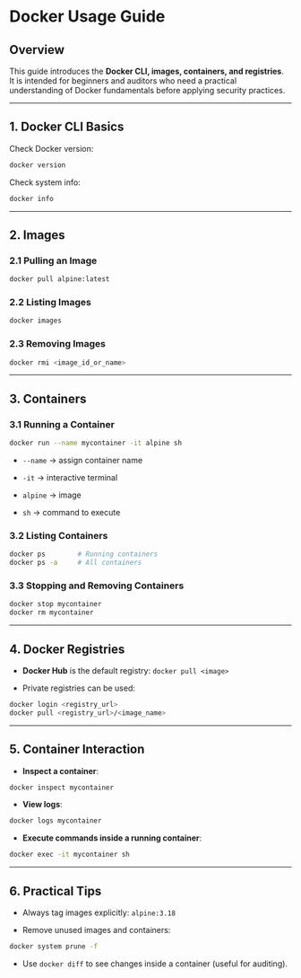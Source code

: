 # Docker Usage Guide

## Overview

This guide introduces the **Docker CLI, images, containers, and registries**.  
It is intended for beginners and auditors who need a practical understanding of Docker fundamentals before applying security practices.

---

## 1. Docker CLI Basics

Check Docker version:

```bash
docker version
```

Check system info:

```bash
docker info
```

---

## 2. Images

### 2.1 Pulling an Image

```bash
docker pull alpine:latest
```

### 2.2 Listing Images

```bash
docker images
```

### 2.3 Removing Images

```bash
docker rmi <image_id_or_name>
```

---

## 3. Containers

### 3.1 Running a Container

```bash
docker run --name mycontainer -it alpine sh
```

- `--name` → assign container name
    
- `-it` → interactive terminal
    
- `alpine` → image
    
- `sh` → command to execute
    

### 3.2 Listing Containers

```bash
docker ps        # Running containers
docker ps -a     # All containers
```

### 3.3 Stopping and Removing Containers

```bash
docker stop mycontainer
docker rm mycontainer
```
---

## 4. Docker Registries

- **Docker Hub** is the default registry: `docker pull <image>`
    
- Private registries can be used:
    

```bash
docker login <registry_url>
docker pull <registry_url>/<image_name>
```

---

## 5. Container Interaction

- **Inspect a container**:
    

```bash
docker inspect mycontainer
```

- **View logs**:
    

```bash
docker logs mycontainer
```

- **Execute commands inside a running container**:
    

```bash
docker exec -it mycontainer sh
```

---

## 6. Practical Tips

- Always tag images explicitly: `alpine:3.18`
    
- Remove unused images and containers:
    

```bash
docker system prune -f
```

- Use `docker diff` to see changes inside a container (useful for auditing).
